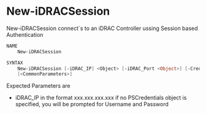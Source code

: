 ﻿# New-iDRACSession

New-iDRACSession connect´s to an iDRAC Controller ussing Session based Authentication

```Powershell
NAME
    New-iDRACSession

SYNTAX
    New-iDRACSession [-iDRAC_IP] <Object> [-iDRAC_Port <Object>] [-Credentials <pscredential>] [-trustCert]
    [<CommonParameters>]
```

Expected Parameters are 
* iDRAC_IP in the format xxx.xxx.xxx.xxx
if no PSCredentials object is specified, you will be prompted for Username and Password

